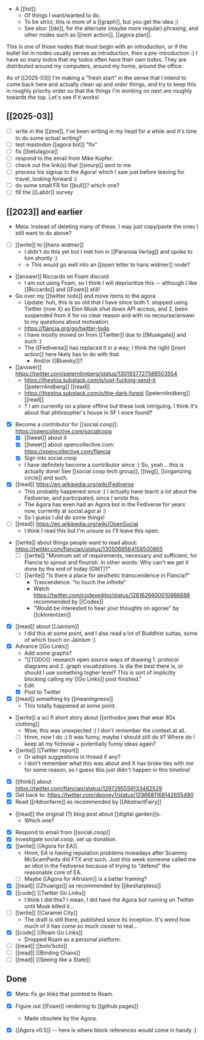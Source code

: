 - A [[list]].
  - Of things I want/wanted to do.
  - To be strict, this is more of a [[graph]], but you get the idea ;)
  - See also: [[do]], for the alternate (maybe more regular) phrasing, and other nodes such as [[next action]], [[agora plan]].

This is one of those nodes that must begin with an introduction, or if the bullet list in nodes usually serves as introduction, then a pre-introduction :)
I have so many todos that my todos often have their own todos. They are distributed around my computers, around my home, around the office.

As of [[2025-03]] I'm making a "fresh start" in the sense that I intend to come back here and actually clean up and order things, and try to keep this in roughly priority order so that the things I'm working on next are roughly towards the top. Let's see if it works!

## [[2025-03]]

- [ ] write in the [[zine]], I've been writing in my head for a while and it's time to do some actual writing?
- [ ] test mastodon [[agora bot]] "fix"
- [ ] fix [[betulagora]]
- [ ] respond to the email from Mike Kupfer.
- [ ] check out the link(s) that [[smurp]] sent to me
- [ ] process his signup to the Agora! which I saw just before leaving for travel, looking forward :)
- [ ] do some small FR for [[bull]]? which one?
- [ ] fill the [[Labör]] survey

## [[2023]] and earlier

- Meta: Instead of deleting many of these, I may just copy/paste the ones I still want to do above?
- [ ] [[write]] to [[hans widmer]]
  - I didn't do this yet but I met him in [[Paranoia Verlag]] and spoke to him shortly :)
  - -> This would go well into an [[open letter to hans widmer]] node?
- [[answer]] Riccardo on Foam discord
  - I am not using Foam, so I think I will deprioritize this -- although I like [[Riccardo]] and [[Foam]] still!
- Go over my [[twitter todo]] and move items to the agora
  - Update: huh, this is so old that I have since both 1. stopped using Twitter (now X) as Elon Musk shut down API access, and 2. been suspended from X for no clear reason and with no recourse/answer to my questions about motivation.
  - https://flancia.org/go/twitter-todo.
  - I have mostly moved on from [[Twitter]] due to [[Muskgate]] and such :)
  - The [[Fediverse]] has replaced it in a way; I think the right [[next action]] here likely has to do with that.
    - And/or [[Bluesky]]?
- [[answer]] https://twitter.com/peternlimberg/status/1301937727588503554
  - https://thestoa.substack.com/p/just-fucking-send-it [[peternlindberg]] [[read]]
  - https://thestoa.substack.com/p/the-dark-forest [[peternlindberg]] [[read]]
  - ? I am currently on a plane offline but these look intriguing. I think it's about that philosopher's house in SF I once found?
- [x] Become a contributor for [[social.coop]]: https://opencollective.com/socialcoop
  - [x] [[tweet]] about it
  - [x] [[tweet]] about opencollective.com: https://opencollective.com/flancia
  - [x] Sign into social.coop
  - I have definitely become a contributor since :) So, yeah... this is actually done! See [[social coop tech group]], [[twg]], [[organizing circle]] and such.
- [x] [[read]] https://en.wikipedia.org/wiki/Fediverse
  - This probably happened since :) I actually have learnt a lot about the Fediverse, and participated, since I wrote this.
  - The Agora has even had an Agora bot in the Fediverse for years now, currently at social.agor.ai :)
  - So I guess I *did* do some things!
- [ ] [[read]] https://en.wikipedia.org/wiki/OpenSocial
  - I think I read this but I'm unsure so I'll leave this open.
- [[write]] about things people want to read about: https://twitter.com/flancian/status/1305069564158500865
  - [ ] [[write]] "Minimum set of requirements, necessary and sufficient, for Flancia to sprout and flourish. In other words: Why can't we get it done by the end of today (GMT)?"
  - [ ] [[write]] "Is there a place for aesthetic transcendence in Flancia?"
    - Trascendence: "to touch the infinite" 
    - Watch https://twitter.com/codexeditor/status/1261626600010866688 recommended by [[Codex]]
    - "Would be interested to hear your thoughts on agorae" by [[cklorentzen]]
- [x] [[read]] about [[Jainism]]
  - I did this at some point, and I also read a lot of Buddhist suttas, some of which touch on Jainism :)
- [x] Advance [[Go Links]]
    - Add some graphs?
    - "[[TODO]]: research open source ways of drawing 1. protocol diagrams and 2. graph visualizations. Is dia the best there is, or should I use something higher level? This is sort of implicitly blocking calling my [[Go Links]] post finished."
    - Edit
    - [x] Post to Twitter
- [x] [[read]] something by [[meaningness]]
  - This totally happened at some point.
- [[write]] a sci fi short story about [[orthodox jews that wear 80s clothing]]
  - Wow, this was unexpected :) I don't remember the context at all..
  - [ ] Hmm, now I do :) It was funny, maybe I should still do it? Where do I keep all my fictional + potentially funny ideas again?
- [[write]] [[Twitter report]]
  - Or adopt suggestions in thread if any?
  - I don't remember what this was about and X has broke ties with me for some reason, so I guess this just didn't happen in this timeline!
- [x] [[think]] about https://twitter.com/flancian/status/1297295559133462529
- [x] Get back to: https://twitter.com/dpovey1/status/1296681168142655490
- [x] Read [[ribbonfarm]] as recommended by [[AbstractFairy]]
- [[read]] the original (?) blog post about [[digital garden]]s.
  - Which one?
- [x] Respond to email from [[social.coop]]
- [x] Investigate social.coop, set up donation.
- [x] [[write]] [[Agora for EA]].
  - Hmm, EA is having reputation problems nowadays after Scammy McScamPants did FTX and such. Just this week someone called me an idiot in the Fediverse because of trying to "defend" the reasonable core of EA.
  - [ ] Maybe [[Agora for Altruism]] is a better framing?
- [x] [[read]] [[Zhuangzi]] as recommended by [[ikesharpless]]
- [x] [[code]] [[Twitter Go Links]]
  - I think I did this? I mean, I did have the Agora bot running on Twitter until Musk killed it...
- [ ] [[write]] [[Caramel City]]
  - The draft is still there, published since its inception. It's weird how much of it has come so much closer to real...
- [x] [[code]] [[Roam Go Links]]
  - Dropped Roam as a personal platform.
- [ ] [[read]] [[bolo'bolo]]
- [ ] [[read]] [[Binding Chaos]]
- [ ] [[read]] [[Seeing like a State]]

## Done
- [x] Meta: fix go links that pointed to Roam. 
- [x] Figure out [[Foam]] rendering to [[github pages]]
  - Made obsolete by the Agora.
- [x] [[Agora v0.5]] -- here is where block references would come in handy :)

